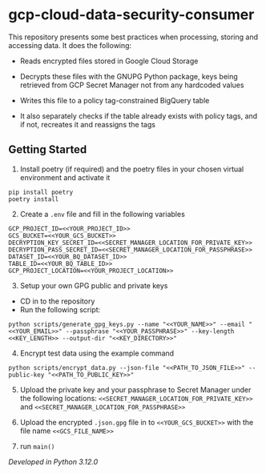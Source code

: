 # gcp-cloud-data-security-consumer

This repository presents some best practices when processing, storing and accessing data. It does the following:

- Reads encrypted files stored in Google Cloud Storage 
- Decrypts these files with the GNUPG Python package, keys being retrieved from GCP Secret Manager not from any hardcoded values
- Writes this file to a policy tag-constrained BigQuery table 

- It also separately checks if the table already exists with policy tags, and if not, recreates it and reassigns the tags 


## Getting Started
1. Install poetry (if required) and the poetry files in your chosen virtual environment and activate it

```
pip install poetry 
poetry install
```

2. Create a `.env` file and fill in the following variables

```
GCP_PROJECT_ID=<<YOUR_PROJECT_ID>>
GCS_BUCKET=<<YOUR_GCS_BUCKET>>
DECRYPTION_KEY_SECRET_ID=<<SECRET_MANAGER_LOCATION_FOR_PRIVATE_KEY>>
DECRYPTION_PASS_SECRET_ID=<<SECRET_MANAGER_LOCATION_FOR_PASSPHRASE>>
DATASET_ID=<<YOUR_BQ_DATASET_ID>>
TABLE_ID=<<YOUR_BQ_TABLE_ID>>
GCP_PROJECT_LOCATION=<<YOUR_PROJECT_LOCATION>>
```
3. Setup your own GPG public and private keys
- CD in to the repository
- Run the following script:
```
python scripts/generate_gpg_keys.py --name "<<YOUR_NAME>>" --email "<<YOUR_EMAIL>>" --passphrase "<<YOUR_PASSPHRASE>>" --key-length <<KEY_LENGTH>> --output-dir "<<KEY_DIRECTORY>>"
```
4. Encrypt test data using the example command 

```
python scripts/encrypt_data.py --json-file "<<PATH_TO_JSON_FILE>>" --public-key "<<PATH_TO_PUBLIC_KEY>>"
```

5. Upload the private key and your passphrase to Secret Manager under the following locations: `<<SECRET_MANAGER_LOCATION_FOR_PRIVATE_KEY>>` and `<<SECRET_MANAGER_LOCATION_FOR_PASSPHRASE>>`


6. Upload the encrypted `.json.gpg` file in to `<<YOUR_GCS_BUCKET>>` with the file name `<<GCS_FILE_NAME>>`


7. run `main()`






*Developed in Python 3.12.0*